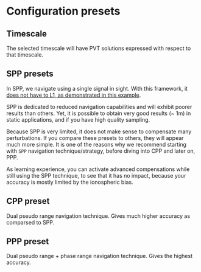 Configuration presets
=====================

## Timescale

The selected timescale will have PVT solutions expressed with respect to that timescale.

## SPP presets

In SPP, we navigate using a single signal in sight. 
With this framework, it [does not have to L1, as demonstrated in this example]().

SPP is dedicated to reduced navigation capabilities and will exhibit poorer results
than others. Yet, it is possible to obtain very good results (~ 1m) in static applications,
and if you have high quality sampling.

Because SPP is very limited, it does not make sense to compensate many perturbations. 
If you compare these presets to others, they will appear much more simple. It is one
of the reasons why we recommend starting with `SPP` navigation technique/strategy, before
diving into CPP and later on, PPP.

As learning experience, you can activate advanced compensations while still using the
SPP technique, to see that it has no impact, because your accuracy is mostly limited by the
ionospheric bias.

## CPP preset

Dual pseudo range navigation technique. Gives much higher accuracy as comparsed to SPP.

## PPP preset

Dual pseudo range + phase range navigation technique. Gives the highest accuracy.
